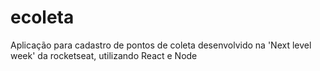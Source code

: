 # ecoleta
Aplicação para cadastro de pontos de coleta desenvolvido na 'Next level week'  da rocketseat, utilizando
React e Node 
